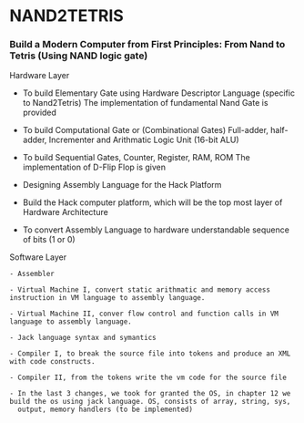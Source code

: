 # NAND2TETRIS
### Build a Modern Computer from First Principles: From Nand to Tetris (Using NAND logic gate)


Hardware Layer 

  -  To build Elementary Gate using Hardware Descriptor Language (specific to Nand2Tetris) The implementation of fundamental Nand Gate is provided
    
  -  To build Computational Gate or (Combinational Gates) Full-adder, half-adder, Incrementer and Arithmatic Logic Unit (16-bit ALU)
    
  -  To build Sequential Gates, Counter, Register, RAM, ROM The implementation of D-Flip Flop is given
    
  -  Designing Assembly Language for the Hack Platform
    
  -  Build the Hack computer platform, which will be the top most layer of Hardware Architecture
    
  -  To convert Assembly Language to hardware understandable sequence of bits (1 or 0)
  

Software Layer

    - Assembler 
    
    - Virtual Machine I, convert static arithmatic and memory access instruction in VM language to assembly language.
    
    - Virtual Machine II, conver flow control and function calls in VM language to assembly language.
    
    - Jack language syntax and symantics
    
    - Compiler I, to break the source file into tokens and produce an XML with code constructs.
    
    - Compiler II, from the tokens write the vm code for the source file
    
    - In the last 3 changes, we took for granted the OS, in chapter 12 we build the os using jack language. OS, consists of array, string, sys, 
      output, memory handlers (to be implemented)



